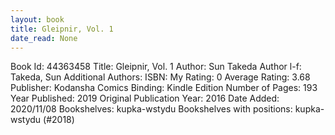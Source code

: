 ```yaml
---
layout: book
title: Gleipnir, Vol. 1
date_read: None
---
```


Book Id: 44363458
Title: Gleipnir, Vol. 1
Author: Sun Takeda
Author l-f: Takeda, Sun
Additional Authors: 
ISBN: 
My Rating: 0
Average Rating: 3.68
Publisher: Kodansha Comics
Binding: Kindle Edition
Number of Pages: 193
Year Published: 2019
Original Publication Year: 2016
Date Added: 2020/11/08
Bookshelves: kupka-wstydu
Bookshelves with positions: kupka-wstydu (#2018)

